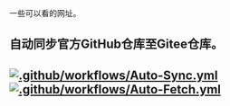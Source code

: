 一些可以看的网址。
## 自动同步官方GitHub仓库至Gitee仓库。
 [![.github/workflows/Auto-Sync.yml](https://github.com/netlovehf/mtbu/actions/workflows/Auto-Sync.yml/badge.svg)](https://gitee.com/netlovehf/CatVodTVSpider) [![.github/workflows/Auto-Fetch.yml](https://github.com/netlovehf/mtbu/actions/workflows/Auto-Fetch.yml/badge.svg)](https://github.com/catvod/CatVodTVSpider)
---

